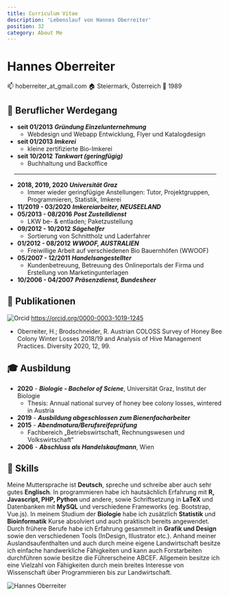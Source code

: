 ```yaml
---
title: Curriculum Vitae
description: 'Lebenslauf von Hannes Oberreiter'
position: 32
category: About Me
---
```


# Hannes Oberreiter

:mailbox: hoberreiter_at_gmail.com
:house: Steiermark, Österreich
:birthday: 1989

## :construction_worker: Beruflicher Werdegang

- **seit 01/2013**    ***Gründung Einzelunternehmung***
  - Webdesign und Webapp Entwicklung, Flyer und Katalogdesign
- **seit 01/2013**     ***Imkerei***
  - kleine zertifizierte Bio-Imkerei
- **seit 10/2012**     ***Tankwart (geringfügig)***
  - Buchhaltung und Backoffice

<hr style="margin: 1rem" />

- **2018, 2019, 2020**    ***Universität Graz***
  - Immer wieder geringfügige Anstellungen: Tutor, Projektgruppen, Programmieren, Statistik, Imkerei
- **11/2019 - 03/2020**   ***Imkereiarbeiter, NEUSEELAND***
- **05/2013 - 08/2016**   ***Post Zustelldienst***
  - LKW be- & entladen; Paketzustellung
- **09/2012 - 10/2012**   ***Sägehelfer***
  - Sortierung von Schnittholz und Laderfahrer
- **01/2012 - 08/2012**   ***WWOOF, AUSTRALIEN***
  - Freiwillige Arbeit auf verschiedenen Bio Bauernhöfen (WWOOF)
- **05/2007 - 12/2011**   ***Handelsangestellter***
  - Kundenbetreuung, Betreuung des Onlineportals der Firma und Erstellung von Marketingunterlagen
- **10/2006 - 04/2007**   ***Präsenzdienst, Bundesheer***

## :paperclip: Publikationen

<div>
<img alt="Orcid" src="/img/orcid.png" class="inline" style="margin-top: 0rem; margin-bottom: 0rem;" /> <a class="inline" href=https://orcid.org/0000-0003-1019-1245> https://orcid.org/0000-0003-1019-1245</a>
</div>

- Oberreiter, H.; Brodschneider, R. Austrian COLOSS Survey of Honey Bee Colony Winter Losses 2018/19 and Analysis of Hive Management Practices. Diversity 2020, 12, 99.

## :mortar_board: Ausbildung

- **2020** - ***Biologie - Bachelor of Sciene***, Universität Graz, Institut der Biologie
  - Thesis: Annual national survey of honey bee colony losses, wintered in Austria
- **2019** - ***Ausbildung abgeschlossen zum Bienenfacharbeiter***
- **2015** - ***Abendmatura/Berufsreifeprüfung***
  - Fachbereich „Betriebswirtschaft, Rechnungswesen und Volkswirtschaft“
- **2006** - ***Abschluss als Handelskaufmann***, Wien

## :memo: Skills

Meine Muttersprache ist **Deutsch**, spreche und schreibe aber auch sehr gutes **Englisch**. In programmieren habe ich hautsächlich Erfahrung mit **R, Javascript, PHP, Python** und andere, sowie Schriftsetzung in **LaTeX** und Datenbanken mit **MySQL** und verschiedene Frameworks (eg. Bootstrap, Vue.js). In meinem Studium der **Biologie** habe ich zusätzlich **Statistik** und **Bioinformatik** Kurse absolviert und auch praktisch bereits angewendet. Durch frühere Berufe habe ich Erfahrung gesammelt in **Grafik und Design** sowie den verschiedenen Tools (InDesign, Illustrator etc.). Anhand meiner Auslandsaufenthalten und auch durch meine eigene Landwirtschaft besitze ich einfache handwerkliche Fähigkeiten und kann auch Forstarbeiten durchführen sowie besitze die Führerscheine ABCEF. Allgemein besitze ich eine Vielzahl von Fähigkeiten durch mein breites Interesse von Wissenschaft über Programmieren bis zur Landwirtschaft.

<img src="/img/hannes.jpg" alt="Hannes Oberreiter" loading="lazy">
